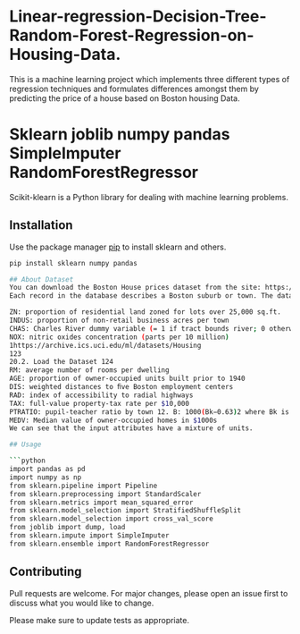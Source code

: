 # Linear-regression-Decision-Tree-Random-Forest-Regression-on-Housing-Data.
This is a machine learning project which implements three different types of regression techniques and formulates differences amongst them by predicting the price of a house based on Boston housing Data.
# Sklearn joblib numpy pandas SimpleImputer RandomForestRegressor

Scikit-klearn is a Python library for dealing with machine learning problems.

## Installation

Use the package manager [pip](https://pip.pypa.io/en/stable/) to install sklearn and others.

```bash
pip install sklearn numpy pandas 

## About Dataset
You can download the Boston House prices dataset from the site: https://www.kaggle.com/vikrishnan/boston-house-prices
Each record in the database describes a Boston suburb or town. The data was drawn from the Boston Standard Metropolitan Statistical Area (SMSA) in 1970. The attributes are deﬁned as follows (taken from the UCI Machine Learning Repository1): CRIM: per capita crime rate by town

ZN: proportion of residential land zoned for lots over 25,000 sq.ft.
INDUS: proportion of non-retail business acres per town
CHAS: Charles River dummy variable (= 1 if tract bounds river; 0 otherwise)
NOX: nitric oxides concentration (parts per 10 million)
1https://archive.ics.uci.edu/ml/datasets/Housing
123
20.2. Load the Dataset 124
RM: average number of rooms per dwelling
AGE: proportion of owner-occupied units built prior to 1940
DIS: weighted distances to ﬁve Boston employment centers
RAD: index of accessibility to radial highways
TAX: full-value property-tax rate per $10,000
PTRATIO: pupil-teacher ratio by town 12. B: 1000(Bk−0.63)2 where Bk is the proportion of blacks by town 13. LSTAT: % lower status of the population
MEDV: Median value of owner-occupied homes in $1000s
We can see that the input attributes have a mixture of units.

## Usage

```python
import pandas as pd
import numpy as np
from sklearn.pipeline import Pipeline
from sklearn.preprocessing import StandardScaler
from sklearn.metrics import mean_squared_error
from sklearn.model_selection import StratifiedShuffleSplit
from sklearn.model_selection import cross_val_score
from joblib import dump, load
from sklearn.impute import SimpleImputer
from sklearn.ensemble import RandomForestRegressor


```

## Contributing
Pull requests are welcome. For major changes, please open an issue first to discuss what you would like to change.

Please make sure to update tests as appropriate.
